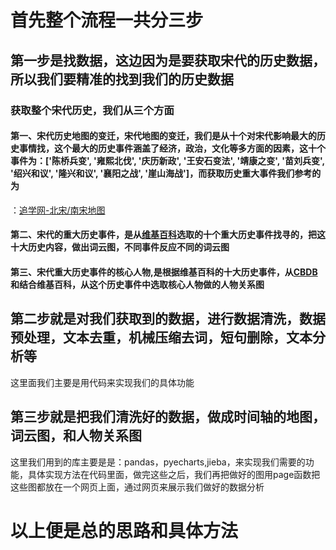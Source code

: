 # 首先整个流程一共分三步

## 第一步是找数据，这边因为是要获取宋代的历史数据，所以我们要精准的找到我们的历史数据

### 获取整个宋代历史，我们从三个方面

#### 第一、宋代历史地图的变迁，宋代地图的变迁，我们是从十个对宋代影响最大的历史事情找，这个最大的历史事件涵盖了经济，政治，文化等多方面的因素，这十个事件为：['陈桥兵变', '雍熙北伐', '庆历新政', '王安石变法', '靖康之变', '苗刘兵变', '绍兴和议', '隆兴和议', '襄阳之战', '崖山海战']，而获取历史重大事件我们参考的为

：[追学网-北宋/南宋地图](http://www.32-3.com/x1k27d/ditu/beisong/index.html)

#### 第二、宋代的重大历史事件，是从[维基百科](https://zh.wikipedia.org/wiki/Wikipedia:%E9%A6%96%E9%A1%B5)选取的十个重大历史事件找寻的，把这十大历史内容，做出词云图，不同事件反应不同的词云图

#### 第三、宋代重大历史事件的核心人物,是根据维基百科的十大历史事件，从[CBDB](https://projects.iq.harvard.edu/cbdb/home)和结合维基百科，从这个历史事件中选取核心人物做的人物关系图

## 第二步就是对我们获取到的数据，进行数据清洗，数据预处理，文本去重，机械压缩去词，短句删除，文本分析等

这里面我们主要是用代码来实现我们的具体功能

## 第三步就是把我们清洗好的数据，做成时间轴的地图，词云图，和人物关系图

这里我们用到的库主要是是：pandas，pyecharts,jieba，来实现我们需要的功能，具体实现方法在代码里面，做完这些之后，我们再把做好的图用page函数把这些图都放在一个网页上面，通过网页来展示我们做好的数据分析

# 以上便是总的思路和具体方法
